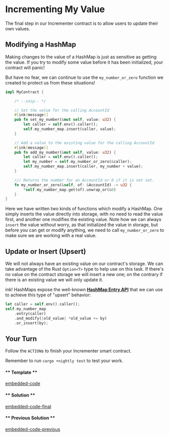 Incrementing My Value
===

The final step in our Incrementer contract is to allow users to update their own values.

## Modifying a HashMap

Making changes to the value of a HashMap is just as sensitive as getting the value. If you try to modify some value before it has been initialized, your contract will panic!

But have no fear, we can continue to use the `my_number_or_zero` function we created to protect us from these situations!

```rust
impl MyContract {

    /* --snip-- */

    // Set the value for the calling AccountId
    #[ink(message)]
    pub fn set_my_number(&mut self, value: u32) {
        let caller = self.env().caller();
        self.my_number_map.insert(caller, value);
    }

    // Add a value to the existing value for the calling AccountId
    #[ink(message)]
    pub fn add_my_number(&mut self, value: u32) {
        let caller = self.env().caller();
        let my_number = self.my_number_or_zero(&caller);
        self.my_number_map.insert(caller, my_number + value);
    }

    /// Returns the number for an AccountId or 0 if it is not set.
    fn my_number_or_zero(&self, of: &AccountId) -> u32 {
        *self.my_number_map.get(of).unwrap_or(&0)
    }
}
```

Here we have written two kinds of functions which modify a HashMap. One simply inserts the value
directly into storage, with no need to read the value first, and another one modifies the existing
value. Note how we can always `insert` the value without worry, as that initialized the value in
storage, but before you can get or modify anything, we need to call `my_number_or_zero` to make
sure we are working with a real value.

## Update or Insert (Upsert)

We will not always have an existing value on our contract's storage. We can take advantage of the
Rust `Option<T>` type to help use on this task.
If there's no value on the contract storage we will insert a new one; on the contrary if there is
an existing value we will only update it.

ink! HashMaps expose the well-known
[**HashMap Entry API**](https://doc.rust-lang.org/beta/std/collections/hash_map/enum.Entry.html)
that we can use to achieve this type of "upsert" behavior:

```rust
let caller = self.env().caller();
self.my_number_map
    .entry(caller)
    .and_modify(|old_value| *old_value += by)
    .or_insert(by);
```


## Your Turn

Follow the `ACTION`s to finish your Incrementer smart contract.

Remember to run `cargo +nightly test` to test your work.

<!-- tabs:start -->

#### ** Template **

[embedded-code](./assets/1.6-template.rs ':include :type=code embed-template')

#### ** Solution **

[embedded-code-final](./assets/1.6-finished-code.rs ':include :type=code embed-final')

#### ** Previous Solution **

[embedded-code-previous](./assets/1.5-finished-code.rs ':include :type=code embed-previous')

<!-- tabs:end -->

